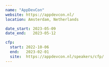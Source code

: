 ```yaml
---
name: "AppDevCon"
website: https://appdevcon.nl/
location: Amsterdam, Netherlands

date_start: 2023-05-09
date_end:   2023-05-12

cfp:
  start: 2022-10-06
  end:   2023-02-01
  site:  https://appdevcon.nl/speakers/cfp/
---
```

